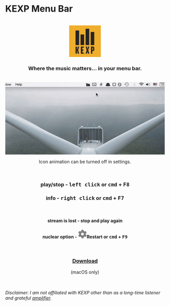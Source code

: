 # KEXP Menu Bar

<br/>

<div align=center>
	<img src="readme/kexpLogo.png">
</div>

<h3 align=center>Where the music matters... in your menu bar.</h3>

<br/>

<div align=center>
	<img align=center src="readme/demo.gif">
</div>
<p align=center>Icon animation can be turned off in settings.</p>

<br/>

<div align=center>
	<h3><b>play/stop</b> - <kbd>left click</kbd> or <kbd>cmd</kbd> + <kbd>F8</kbd></h3>
	<h3><b>info</b> - <kbd>right click</kbd> or <kbd>cmd</kbd> + <kbd>F7</kbd></h3>
</div>

<br/>

<div align=center>
	<h4><b>stream is lost</b> - stop and play again</h4>
	<h4><b>nuclear option</b> - <img id="settings-icon" src="./assets/settingsGear.svg" />Restart or <kbd>cmd</kbd> + <kbd>F9</kbd></h4>
</div>

<br/>

<h3 align=center>
	<b><a href="https://github.com/NoneOfMaster/kexp-menu-bar/releases/download/v1.1.0/KEXP.Menu.Bar-1.1.0.dmg">Download</a></b>
</h3> 
<p align=center>(macOS only)</span>

<br/>
<br/>
<br/>

<i>Disclaimer: I am not affiliated with KEXP other than as a long-time listener and grateful [amplifier](https://www.kexp.org/donor-lounge/ways-give/make-recurring-monthly-donation-amplifiers-club/).</i>
